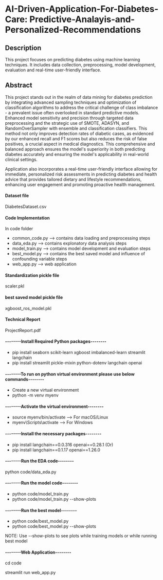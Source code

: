 # AI-Driven-Application-For-Diabetes-Care: Predictive-Analayis-and-Personalized-Recommendations

## Description
This project focuses on predicting diabetes using machine learning techniques. It includes data collection, preprocessing, model development, evaluation and real-time user-friendly interface.

## Abstract
This project stands out in the realm of data mining for diabetes prediction by integrating advanced sampling techniques and optimization of classification algorithms to address the critical challenge of class imbalance - a prevalent issue often overlooked in standard predictive models. Enhanced model sensitivity and precision through targeted data preprocessing and the strategic use of SMOTE, ADASYN, and RandomOverSampler with ensemble and classification classifiers. This method not only improves detection rates of diabetic cases, as evidenced by our enhanced recall and F1 scores but also reduces the risk of false positives, a crucial aspect in medical diagnostics. This comprehensive and balanced approach ensures the model's superiority in both predicting diabetes accurately and ensuring the model's applicability in real-world clinical settings.

Application also incorporates a real-time user-friendly interface allowing for immediate, personalized risk assessments in predicting diabetes and health advice that provides tailored dietary and lifestyle recommendations, enhancing user engagement and promoting proactive health management.

#### Dataset file
DiabetesDataset.csv

#### Code Implementation 
In code folder
- common_code.py --> contains data loading and preprocessing steps
- data_eda.py --> contains explonatory data analysis steps
- model_train.py --> contains model development and evaluation steps
- best_model.py --> contains the best saved model and influence of confounding variable steps
- web_app.py --> web application

#### Standardization pickle file 
scaler.pkl

#### best saved model pickle file
xgboost_ros_model.pkl

#### Technical Report
ProjectReport.pdf

#### --------Install Required Python packages--------
- pip install seaborn scikit-learn xgboost imbalanced-learn streamlit langchain
- pip install streamlit pickle-mixin python-dotenv langchain openai

#### --------To run on python virtual environment please use below commands--------
- Create a new virtual environment
- python -m venv myenv

#### --------Activate the virtual environment--------
- source myenv/bin/activate  --> For macOS/Linux
- myenv\Scripts\activate  --> For Windows

#### --------Install the necessary packages--------
- pip install langchain==0.0.316 openai==0.28.1
(Or)
- pip install langchain==0.1.17 openai==1.26.0

#### --------Run the EDA code--------
python code/data_eda.py

#### --------Run the model code--------
- python code/model_train.py
- python code/model_train.py --show-plots

#### --------Run the best model--------
- python code/best_model.py
- python code/best_model.py --show-plots

NOTE: Use --show-plots to see plots while training models or while running best model

#### --------Web Application--------
  cd code
  
  streamlit run web_app.py

